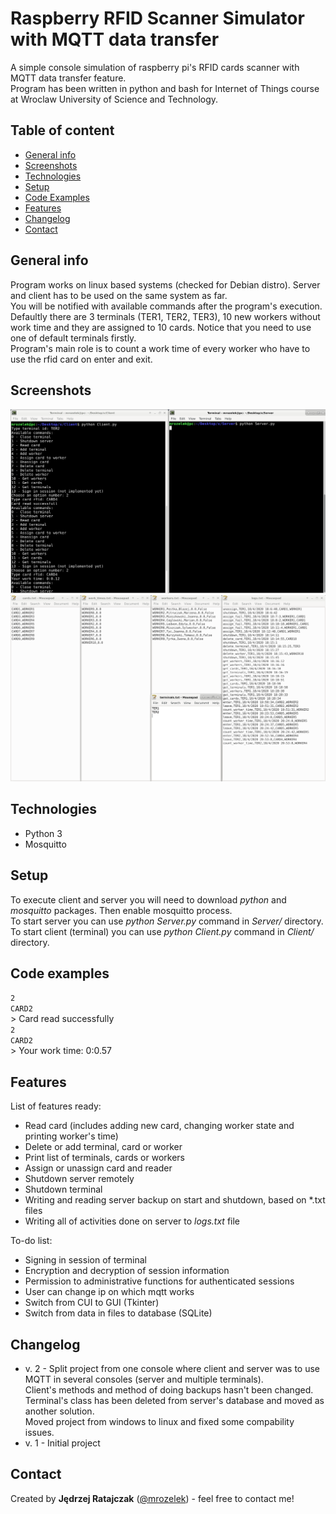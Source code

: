 # Raspberry RFID Scanner Simulator with MQTT data transfer
A simple console simulation of raspberry pi's RFID cards scanner with MQTT data transfer feature.  
Program has been written in python and bash for Internet of Things course at Wroclaw University of Science and Technology.

## Table of content
* [General info](#general-info)
* [Screenshots](#screenshots)
* [Technologies](#technologies)
* [Setup](#setup)
* [Code Examples](#code-examples)
* [Features](#features)
* [Changelog](#changelog)
* [Contact](#contact)

## General info
Program works on linux based systems (checked for Debian distro). Server and client has to be used on the same system as far.  
You will be notified with available commands after the program's execution. Defaultly there are 3 terminals (TER1, TER2, TER3),
10 new workers without work time and they are assigned to 10 cards. Notice that you need to use one of default terminals firstly.  
Program's main role is to count a work time of every worker who have to use the rfid card on enter and exit.

## Screenshots
![Example screenshot](./img/work_example.PNG)
![Example screenshot](./img/files_example.PNG)

## Technologies
* Python 3
* Mosquitto

## Setup
To execute client and server you will need to download *python* and *mosquitto* packages. Then enable mosquitto process.  
To start server you can use *python Server.py* command in *Server/* directory.  
To start client (terminal) you can use *python Client.py* command in *Client/* directory.

## Code examples
`2`  
`CARD2`  
\> Card read successfully  
`2`  
`CARD2`  
\> Your work time: 0:0.57

## Features
List of features ready:
* Read card (includes adding new card, changing worker state and printing worker's time)
* Delete or add terminal, card or worker
* Print list of terminals, cards or workers
* Assign or unassign card and reader
* Shutdown server remotely
* Shutdown terminal
* Writing and reading server backup on start and shutdown, based on *.txt files
* Writing all of activities done on server to *logs.txt* file

To-do list:
* Signing in session of terminal
* Encryption and decryption of session information
* Permission to administrative functions for authenticated sessions
* User can change ip on which mqtt works
* Switch from CUI to GUI (Tkinter)
* Switch from data in files to database (SQLite)

## Changelog
- v. 2 - Split project from one console where client and server was to use MQTT in several consoles (server and multiple terminals).  
Client's methods and method of doing backups hasn't been changed.  
Terminal's class has been deleted from server's database and moved as another solution.  
Moved project from windows to linux and fixed some compability issues.
- v. 1 - Initial project

## Contact
Created by **Jędrzej Ratajczak** ([@mrozelek](https://github.com/Mrozelek)) - feel free to contact me!
